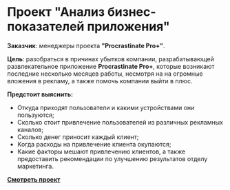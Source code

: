 # Проект "Анализ бизнес-показателей приложения"

**Заказчик**: менеджеры проекта **"Procrastinate Pro+"**.

**Цель**: разобраться в причинах убытков компании, разрабатывающей развлекательное приложение **Procrastinate Pro+**, которые возникают последние несколько месяцев работы, несмотря на на огромные вложения в рекламу, а также помочь компании выйти в плюс.

**Предстоит выяснить:**
 - Откуда приходят пользователи и какими устройствами они пользуются;
 - Сколько стоит привлечение пользователей из различных рекламных каналов;
 - Сколько денег приносит каждый клиент;
 - Когда расходы на привлечение клиента окупаются;
 - Какие факторы мешают привлечению клиентов, а также предоставить рекомендации по улучшению результатов отделу маркетинга.



**[Смотреть проект](https://github.com/Alie-in-Wonderland/data-analyst-projects/blob/main/%D0%90%D0%BD%D0%B0%D0%BB%D0%B8%D0%B7%20%D0%BC%D0%B5%D1%82%D1%80%D0%B8%D0%BA%20%D0%BF%D1%80%D0%B8%D0%BB%D0%BE%D0%B6%D0%B5%D0%BD%D0%B8%D1%8F/app%20metrics.ipynb)**
